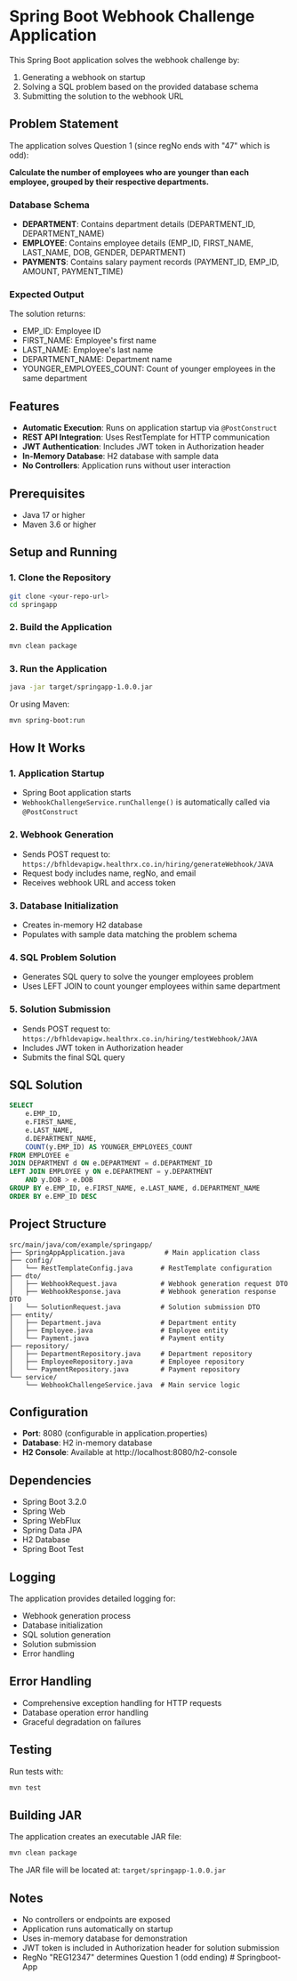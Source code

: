 # Spring Boot Webhook Challenge Application

This Spring Boot application solves the webhook challenge by:
1. Generating a webhook on startup
2. Solving a SQL problem based on the provided database schema
3. Submitting the solution to the webhook URL

## Problem Statement

The application solves Question 1 (since regNo ends with "47" which is odd):

**Calculate the number of employees who are younger than each employee, grouped by their respective departments.**

### Database Schema

- **DEPARTMENT**: Contains department details (DEPARTMENT_ID, DEPARTMENT_NAME)
- **EMPLOYEE**: Contains employee details (EMP_ID, FIRST_NAME, LAST_NAME, DOB, GENDER, DEPARTMENT)
- **PAYMENTS**: Contains salary payment records (PAYMENT_ID, EMP_ID, AMOUNT, PAYMENT_TIME)

### Expected Output

The solution returns:
- EMP_ID: Employee ID
- FIRST_NAME: Employee's first name
- LAST_NAME: Employee's last name
- DEPARTMENT_NAME: Department name
- YOUNGER_EMPLOYEES_COUNT: Count of younger employees in the same department

## Features

- **Automatic Execution**: Runs on application startup via `@PostConstruct`
- **REST API Integration**: Uses RestTemplate for HTTP communication
- **JWT Authentication**: Includes JWT token in Authorization header
- **In-Memory Database**: H2 database with sample data
- **No Controllers**: Application runs without user interaction

## Prerequisites

- Java 17 or higher
- Maven 3.6 or higher

## Setup and Running

### 1. Clone the Repository
```bash
git clone <your-repo-url>
cd springapp
```

### 2. Build the Application
```bash
mvn clean package
```

### 3. Run the Application
```bash
java -jar target/springapp-1.0.0.jar
```

Or using Maven:
```bash
mvn spring-boot:run
```

## How It Works

### 1. Application Startup
- Spring Boot application starts
- `WebhookChallengeService.runChallenge()` is automatically called via `@PostConstruct`

### 2. Webhook Generation
- Sends POST request to: `https://bfhldevapigw.healthrx.co.in/hiring/generateWebhook/JAVA`
- Request body includes name, regNo, and email
- Receives webhook URL and access token

### 3. Database Initialization
- Creates in-memory H2 database
- Populates with sample data matching the problem schema

### 4. SQL Problem Solution
- Generates SQL query to solve the younger employees problem
- Uses LEFT JOIN to count younger employees within same department

### 5. Solution Submission
- Sends POST request to: `https://bfhldevapigw.healthrx.co.in/hiring/testWebhook/JAVA`
- Includes JWT token in Authorization header
- Submits the final SQL query

## SQL Solution

```sql
SELECT 
    e.EMP_ID,
    e.FIRST_NAME,
    e.LAST_NAME,
    d.DEPARTMENT_NAME,
    COUNT(y.EMP_ID) AS YOUNGER_EMPLOYEES_COUNT
FROM EMPLOYEE e
JOIN DEPARTMENT d ON e.DEPARTMENT = d.DEPARTMENT_ID
LEFT JOIN EMPLOYEE y ON e.DEPARTMENT = y.DEPARTMENT 
    AND y.DOB > e.DOB
GROUP BY e.EMP_ID, e.FIRST_NAME, e.LAST_NAME, d.DEPARTMENT_NAME
ORDER BY e.EMP_ID DESC
```

## Project Structure

```
src/main/java/com/example/springapp/
├── SpringAppApplication.java          # Main application class
├── config/
│   └── RestTemplateConfig.java       # RestTemplate configuration
├── dto/
│   ├── WebhookRequest.java           # Webhook generation request DTO
│   ├── WebhookResponse.java          # Webhook generation response DTO
│   └── SolutionRequest.java          # Solution submission DTO
├── entity/
│   ├── Department.java               # Department entity
│   ├── Employee.java                 # Employee entity
│   └── Payment.java                  # Payment entity
├── repository/
│   ├── DepartmentRepository.java     # Department repository
│   ├── EmployeeRepository.java       # Employee repository
│   └── PaymentRepository.java        # Payment repository
└── service/
    └── WebhookChallengeService.java  # Main service logic
```

## Configuration

- **Port**: 8080 (configurable in application.properties)
- **Database**: H2 in-memory database
- **H2 Console**: Available at http://localhost:8080/h2-console

## Dependencies

- Spring Boot 3.2.0
- Spring Web
- Spring WebFlux
- Spring Data JPA
- H2 Database
- Spring Boot Test

## Logging

The application provides detailed logging for:
- Webhook generation process
- Database initialization
- SQL solution generation
- Solution submission
- Error handling

## Error Handling

- Comprehensive exception handling for HTTP requests
- Database operation error handling
- Graceful degradation on failures

## Testing

Run tests with:
```bash
mvn test
```

## Building JAR

The application creates an executable JAR file:
```bash
mvn clean package
```

The JAR file will be located at: `target/springapp-1.0.0.jar`

## Notes

- No controllers or endpoints are exposed
- Application runs automatically on startup
- Uses in-memory database for demonstration
- JWT token is included in Authorization header for solution submission
- RegNo "REG12347" determines Question 1 (odd ending)
#   S p r i n g b o o t - A p p  
 